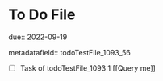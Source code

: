 # To Do File

due:: 2022-09-19

metadatafield:: todoTestFile_1093_56

- [ ] Task of todoTestFile_1093 1 [[Query me]]

